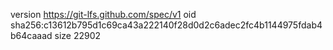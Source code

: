 version https://git-lfs.github.com/spec/v1
oid sha256:c13612b795d1c69ca43a222140f28d0d2c6adec2fc4b1144975fdab4b64caaad
size 22902
